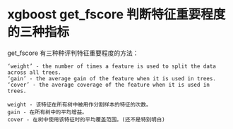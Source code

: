 # xgboost get_fscore 判断特征重要程度的三种指标

get_fscore 有三种种评判特征重要程度的方法：
```
‘weight’ - the number of times a feature is used to split the data across all trees.
‘gain’ - the average gain of the feature when it is used in trees.
‘cover’ - the average coverage of the feature when it is used in trees.

weight - 该特征在所有树中被用作分割样本的特征的次数。
gain - 在所有树中的平均增益。
cover - 在树中使用该特征时的平均覆盖范围。(还不是特别明白)
```
